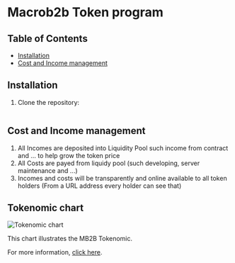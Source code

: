 # Macrob2b Token program

## Table of Contents
- [Installation](#installation)
- [Cost and Income management](#cost-income-management)


## Installation
1. Clone the repository: 
   ```bash

## Cost and Income management
1. All Incomes are deposited into Liquidity Pool such income from contract and ... to help grow the token price
2. All Costs are payed from liquidy pool (such developing, server maintenance and ...)  
3. Incomes and costs will be transparently and online available to all token holders (From a URL address every holder can see that)

## Tokenomic chart

![Tokenomic chart](images/tokenomic.png)

This chart illustrates the MB2B Tokenomic.

For more information, [click here](https://macrob2b.com).